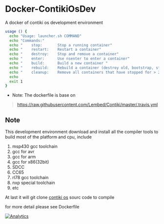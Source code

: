# Docker-ContikiOsDev
A docker of contiki os development environment


``` bash
usage () {
  echo "Usage: launcher.sh COMMAND"
  echo "Commands:"
  echo "    stop:       Stop a running container"
  echo "    restart:    Restart a container"
  echo "    destroy:    Stop and remove a container"
  echo "    enter:      Use nsenter to enter a container"
  echo "    build:      Build a new container "
  echo "    rebuild:    Rebuild a container (destroy old, bootstrap, start new)"
  echo "    cleanup:    Remove all containers that have stopped for > 24 hours"
  echo
  exit 1
}
```

* Note: The dockerfile is base on
> https://raw.githubusercontent.com/Lembed/Contiki/master/.travis.yml

## Note
This development environment download and install all the compiler tools to build most of the platform and cpu, include 

1. msp430 gcc toolchain 
2. gcc for avr
3. gcc for arm
4. gcc for x86(32bit)
5. SDCC
6. CC65
7. rl78 gcc toolchain
8. nxp special toolchain
9. etc

At last it will git clone [contiki os](https://github.com/Lembed/Contiki-Cortex) sourc code to compile

for more detail please see Dockerfile

[![Analytics](https://ga-beacon.appspot.com/UA-67438080-1/Docker-Contiki-Toolchain/readme?pixel)](https://github.com/Lembed/Docker-Contiki-Toolchain)

